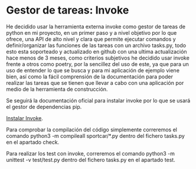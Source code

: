 # Gestor de tareas: Invoke


He decidido usar la herramienta externa invoke como gestor de tareas de python en mi proyecto, en un primer paso y a nivel objetivo por lo que ofrece, una API de alto nivel y clara que permite ejecutar comandos y definir/organizar las funciones de las tareas con un archivo tasks.py, todo esto esta soporteado y actualizado en github con una ultima actualización hace menos de 3 meses, como criterios subjetivos he decidido usar invoke frente a otros como poetry, por la sencillez del uso de este, ya que para un uso de entender lo que se busca y para mi aplicación de ejemplo viene bien, así como la fácil comprensión de la documentación para poder realizar las tareas que se tienen que llevar a cabo con una aplicación por medio de la herramienta de construcción.

Se seguirá la documentación oficial para instalar invoke por lo que se usará el gestor de dependencias pip.

[Instalar Invoke](https://www.pyinvoke.org/installing.html).

Para comprobar la compilación del código simplemente correremos el comando python3 -m compileall sportcar/*.py dentro del fichero tasks.py en el apartado check.

Para realizar los test con invoke, correremos el comando python3 -m unittest -v test/test.py dentro del fichero tasks.py en el apartado test.